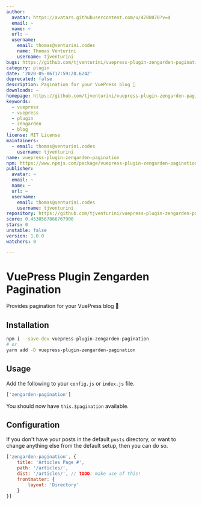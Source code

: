 ```yaml
---
author:
  avatar: https://avatars.githubusercontent.com/u/4708070?v=4
  email: ~
  name: ~
  url: ~
  username:
    email: thomas@venturini.codes
    name: Thomas Venturini
    username: tjventurini
bugs: https://github.com/tjventurini/vuepress-plugin-zengarden-pagination/issues
category: plugin
date: '2020-05-06T17:59:28.624Z'
deprecated: false
description: Pagination for your VuePress blog 🚀
downloads: ~
homepage: https://github.com/tjventurini/vuepress-plugin-zengarden-pagination#readme
keywords:
  - vuepress
  - vuepress
  - plugin
  - zengarden
  - blog
license: MIT License
maintainers:
  - email: thomas@venturini.codes
    username: tjventurini
name: vuepress-plugin-zengarden-pagination
npm: https://www.npmjs.com/package/vuepress-plugin-zengarden-pagination
publisher:
  avatar: ~
  email: ~
  name: ~
  url: ~
  username:
    email: thomas@venturini.codes
    username: tjventurini
repository: https://github.com/tjventurini/vuepress-plugin-zengarden-pagination
score: 0.4530567866767906
stars: 0
unstable: false
version: 1.0.0
watchers: 0

---
```


# VuePress Plugin Zengarden Pagination

Provides pagination for your VuePress blog 🚀

## Installation

```bash
npm i --save-dev vuepress-plugin-zengarden-pagination
# or 
yarn add -D vuepress-plugin-zengarden-pagination
```

## Usage

Add the following to your `config.js` or `index.js` file.

```javascript
['zengarden-pagination']
```

You should now have `this.$pagination` available.

## Configuration

If you don't have your posts in the default `posts` directory, or want to change anything else from the default setup, then you can do so.

```javascript
['zengarden-pagination', {
    title: 'Articles Page #',
    path: '/articles/',
    dist: '/articles/', // TODO: make use of this!
    frontmatter: {
        layout: 'Directory'
    }
}]
```
